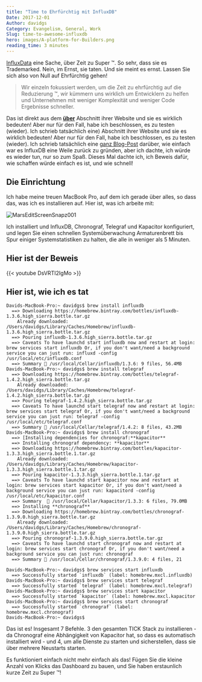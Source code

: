 ```yaml
---
title: "Time to Ehrfürchtig mit InfluxDB"
Date: 2017-12-01
Author: davidgs
Category: Evangelism, General, Work
Slug: time-to-awesome-influxdb
hero: images/A-platform-for-Builders.png
reading_time: 3 minutes
---
```


[InfluxData](https://influxdata.com/) eine Sache, über Zeit zu Super ™. So sehr, dass sie es Trademarked. Nein, im Ernst, sie taten. Und sie meint es ernst. Lassen Sie sich also von Null auf Ehrfürchtig gehen!

> Wir einzeln fokussiert werden, um die Zeit zu ehrfürchtig auf die Reduzierung ™, wir kümmern uns wirklich um Entwicklern zu helfen und Unternehmen mit weniger Komplexität und weniger Code Ergebnisse schneller.

Das ist direkt aus dem [**über**](https://www.influxdata.com/about/) Abschnitt ihrer Website und sie es wirklich bedeuten! Aber nur für den Fall, habe ich beschlossen, es zu testen (wieder). Ich schrieb tatsächlich eine) Abschnitt ihrer Website und sie es wirklich bedeuten! Aber nur für den Fall, habe ich beschlossen, es zu testen (wieder). Ich schrieb tatsächlich eine [ganz Blog-Post](/posts/category/iot/iot-hardware/running-influxdb-on-an-artik-520/) darüber, wie einfach war es InfluxDB eine Weile zurück zu gründen, aber ich dachte, ich würde es wieder tun, nur so zum Spaß. Dieses Mal dachte ich, ich Beweis dafür, wie schaffen würde einfach es ist, und wie schnell!

## Die Einrichtung

Ich habe meine treuen MacBook Pro, auf dem ich gerade über alles, so dass das, was ich es installieren auf. Hier ist, was ich arbeite mit:

![MarsEditScreenSnapz001](/posts/category/database/images/MarsEditScreenSnapz001.png )

Ich installiert und InfluxDB, Chronograf, Telegraf und Kapacitor konfiguriert, und legen Sie einen schnellen Systemüberwachung Armaturenbrett bis Spur einiger Systemstatistiken zu halten, die alle in weniger als 5 Minuten.

## Hier ist der Beweis

{{< youtube DsVRTI2IgMo >}}

## Hier ist, wie ich es tat

```shell
Davids-MacBook-Pro:~ davidgs$ brew install influxdb 
  ==> Downloading https://homebrew.bintray.com/bottles/influxdb-1.3.6.high_sierra.bottle.tar.gz
    Already downloaded: /Users/davidgs/Library/Caches/Homebrew/influxdb-1.3.6.high_sierra.bottle.tar.gz 
  ==> Pouring influxdb-1.3.6.high_sierra.bottle.tar.gz
  ==> Caveats To have launchd start influxdb now and restart at login: brew services start influxdb Or, if you don't want/need a background service you can just run: influxd -config /usr/local/etc/influxdb.conf 
  ==> Summary 🍺 /usr/local/Cellar/influxdb/1.3.6: 9 files, 56.4MB
Davids-MacBook-Pro:~ davidgs$ brew install telegraf 
  ==> Downloading https://homebrew.bintray.com/bottles/telegraf-1.4.2.high_sierra.bottle.tar.gz
    Already downloaded: /Users/davidgs/Library/Caches/Homebrew/telegraf-1.4.2.high_sierra.bottle.tar.gz
  ==> Pouring telegraf-1.4.2.high_sierra.bottle.tar.gz
  ==> Caveats To have launchd start telegraf now and restart at login: brew services start telegraf Or, if you don't want/need a background service you can just run: telegraf -config /usr/local/etc/telegraf.conf
  ==> Summary 🍺 /usr/local/Cellar/telegraf/1.4.2: 8 files, 43.2MB
Davids-MacBook-Pro:~ davidgs$ brew install chronograf
  ==> [Installing dependencies for chronograf:**kapacitor** 
  ==> Installing chronograf dependency: **kapacitor** 
  ==> Downloading https://homebrew.bintray.com/bottles/kapacitor-1.3.3.high_sierra.bottle.1.tar.gz
    Already downloaded: /Users/davidgs/Library/Caches/Homebrew/kapacitor-1.3.3.high_sierra.bottle.1.tar.gz
  ==> Pouring kapacitor-1.3.3.high_sierra.bottle.1.tar.gz
  ==> Caveats To have launchd start kapacitor now and restart at login: brew services start kapacitor Or, if you don't want/need a background service you can just run: kapacitord -config /usr/local/etc/kapacitor.conf
  ==> Summary  🍺 /usr/local/Cellar/kapacitor/1.3.3: 6 files, 79.0MB
  ==> Installing **chronograf** 
  ==> Downloading https://homebrew.bintray.com/bottles/chronograf-1.3.9.0.high_sierra.bottle.tar.gz
    Already downloaded: /Users/davidgs/Library/Caches/Homebrew/chronograf-1.3.9.0.high_sierra.bottle.tar.gz
  ==> Pouring chronograf-1.3.9.0.high_sierra.bottle.tar.gz
  ==> Caveats To have launchd start chronograf now and restart at login: brew services start chronograf Or, if you don't want/need a background service you can just run: chronograf
  ==> Summary 🍺 /usr/local/Cellar/chronograf/1.3.9.0: 4 files, 21

Davids-MacBook-Pro:~ davidgs$ brew services start influxdb 
  ==> Successfully started `influxdb` (label: homebrew.mxcl.influxdb)
Davids-MacBook-Pro:~ davidgs$ brew services start telegraf
  ==> Successfully started `telegraf` (label: homebrew.mxcl.telegraf)
Davids-MacBook-Pro:~ davidgs$ brew services start kapacitor
  ==> Successfully started `kapacitor` (label: homebrew.mxcl.kapacitor
Davids-MacBook-Pro:~ davidgs$ brew services start chronograf
  ==> Successfully started `chronograf` (label: homebrew.mxcl.chronograf)
Davids-MacBook-Pro:~ davidgs$
```

Das ist es! Insgesamt 7 Befehle. 3 den gesamten TICK Stack zu installieren - da Chronograf eine Abhängigkeit von Kapacitor hat, so dass es automatisch installiert wird - und 4, um alle Dienste zu starten und sicherstellen, dass sie über mehrere Neustarts starten.

Es funktioniert einfach nicht mehr einfach als das! Fügen Sie die kleine Anzahl von Klicks das Dashboard zu bauen, und Sie haben erstaunlich kurze Zeit zu Super ™!
